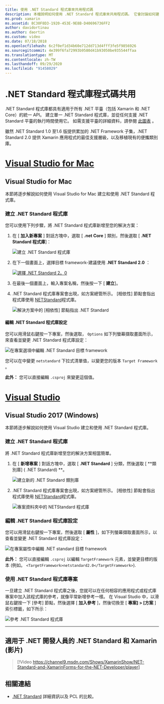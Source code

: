 ```yaml
---
title: 使用 .NET Standard 程式庫來共用程式碼
description: 本檔說明如何使用 .NET Standard 程式庫來共用程式碼。 它會討論如何建立 .NET Standard 程式庫、編輯其設定，以及在應用程式中使用它。
ms.prod: xamarin
ms.assetid: 8C30F8D3-1920-453E-9E8B-D40696736FF2
author: davidortinau
ms.author: daortin
ms.custom: video
ms.date: 07/18/2018
ms.openlocfilehash: 6c2f0ef1d34b60e712dd713d4fff3fe5f9856926
ms.sourcegitcommit: 4e399f6fa72993b9580d41b93050be935544ffaa
ms.translationtype: MT
ms.contentlocale: zh-TW
ms.lasthandoff: 09/29/2020
ms.locfileid: "91458029"
---
```

# <a name="net-standard-library-code-sharing"></a>.NET Standard 程式庫程式碼共用

.NET Standard 程式庫都具有適用于所有 .NET 平臺（包括 Xamarin 和 .NET Core）的統一 API。 建立單一 .NET Standard 程式庫，並從任何支援 .NET Standard 平臺的執行時間使用它。 如需支援平臺的詳細資料，請參閱 [此圖表](/dotnet/standard/net-standard#net-implementation-support) 。

雖然 .NET Standard 1.0 至1.6 版提供累加的 .NET Framework 子集，.NET Standard 2.0 提供 Xamarin 應用程式的最佳支援層級，以及移植現有的便攜類別庫。

# <a name="visual-studio-for-mac"></a>[Visual Studio for Mac](#tab/macos)

## <a name="visual-studio-for-mac"></a>Visual Studio for Mac

本節將逐步解說如何使用 Visual Studio for Mac 建立和使用 .NET Standard 程式庫。

### <a name="creating-a-net-standard-library"></a>建立 .NET Standard 程式庫

您可以使用下列步驟，將 .NET Standard 程式庫新增至您的解決方案：

1. 在 [ **加入新專案** ] 對話方塊中，選取 [ **.net Core** ] 類別，然後選取 [ **.NET Standard 程式庫**]：

    ![建立 .NET Standard 程式庫](net-standard-images/vsm01-m157.png "建立新的 .NET Standard 程式庫")

2. 在下一個畫面上，選擇目標 framework-建議使用 **.NET Standard 2.0** ：

    [![選擇 .NET Standard 2。0](net-standard-images/vsm01a-m157-sml.png)](net-standard-images/vsm01a-m157.png#lightbox)

3. 在最後一個畫面上，輸入專案名稱，然後按一下 [ **建立**]。

4. .NET Standard 程式庫專案會出現，如方案總管所示。 [相依性] 節點會指出程式庫使用 [NETStandard](https://www.nuget.org/packages/NETStandard.Library/)程式庫。

    ![解決方案中的 [相依性] 節點指出 .NET Standard](net-standard-images/vsm02-m157.png)

#### <a name="editing-net-standard-library-settings"></a>編輯 .NET Standard 程式庫設定

您可以用滑鼠右鍵按一下專案，然後選取， `Options` 如下列螢幕擷取畫面所示，來查看並變更 .NET Standard 程式庫設定：

![在專案選項中編輯 .NET Standard 目標 framework](net-standard-images/vsm03-m157.png "在專案選項中編輯 .NET Standard 目標 Framework 的版本")

您可以在中變更 `netstandard` 下拉式清單值，以變更您的版本 `Target Framework` 。

**此外：** 您可以直接編輯 `.csproj` 來變更這個值。

# <a name="visual-studio"></a>[Visual Studio](#tab/windows)

## <a name="visual-studio-2017-windows"></a>Visual Studio 2017 (Windows) 

本節將逐步解說如何使用 Visual Studio 建立和使用 .NET Standard 程式庫。

### <a name="creating-a-net-standard-library"></a>建立 .NET Standard 程式庫

將 .NET Standard 程式庫新增至您的解決方案相當簡單。

1. 在 [ **新增專案** ] 對話方塊中，選取 [ **.NET Standard** ] 分類，然後選取 [ **類別庫] ( .NET Standard) **。

    ![建立新的 .NET Standard 類別庫](net-standard-images/vs01-w157.png "建立新的 .NET Standard 類別庫")

2. .NET Standard 程式庫專案會出現，如方案總管所示。 [相依性] 節點會指出程式庫使用 [NETStandard](https://www.nuget.org/packages/NETStandard.Library/)程式庫。

    ![專案資料夾中的 NETStandard 程式庫](net-standard-images/vs02-w157.png "方案中的 .NET Standard 專案")

### <a name="editing-net-standard-library-settings"></a>編輯 .NET Standard 程式庫設定

您可以用滑鼠右鍵按一下專案，然後選取 [ **屬性** ]，如下列螢幕擷取畫面所示，以查看並變更 .NET Standard 程式庫設定：

![在專案屬性中編輯 .NET standard 目標 framework](net-standard-images/vs03-w157.png "以與其他專案相同的方式參考 .NET Standard 程式庫")

**此外：** 您可以直接編輯 `.csproj` 以編輯 `TargetFramework` 元素，並變更目標的版本 (例如。 `<TargetFramework>netstandard2.0</TargetFramework>`).

### <a name="using-a-net-standard-library-project"></a>使用 .NET Standard 程式庫專案

一旦建立 .NET Standard 程式庫之後，您就可以在任何相容的應用程式或程式庫專案中加入該程式庫的參考，就像平常新增參考一樣。 在 Visual Studio 中，以滑鼠右鍵按一下 [參考] 節點，然後選擇 [ **加入參考** ]，然後切換至 [ **專案] > [方案** ] 索引標籤，如下所示：

![參考 .NET Standard 程式庫](net-standard-images/vs04.png "在 Visual Studio 中，以滑鼠右鍵按一下 [參考] 節點，然後選擇 [加入參考]。然後切換至 [方案專案] 索引標籤，如下所示")

-----

## <a name="net-standard-and-xamarinforms-for-the-net-developer-video"></a>適用于 .NET 開發人員的 .NET Standard 和 Xamarin (影片) 

> [!Video https://channel9.msdn.com/Shows/XamarinShow/NET-Standard-and-XamarinForms-for-the-NET-Developer/player]

## <a name="related-links"></a>相關連結

* [.NET Standard](/dotnet/standard/net-standard) 詳細資訊以及 PCL 的比較。